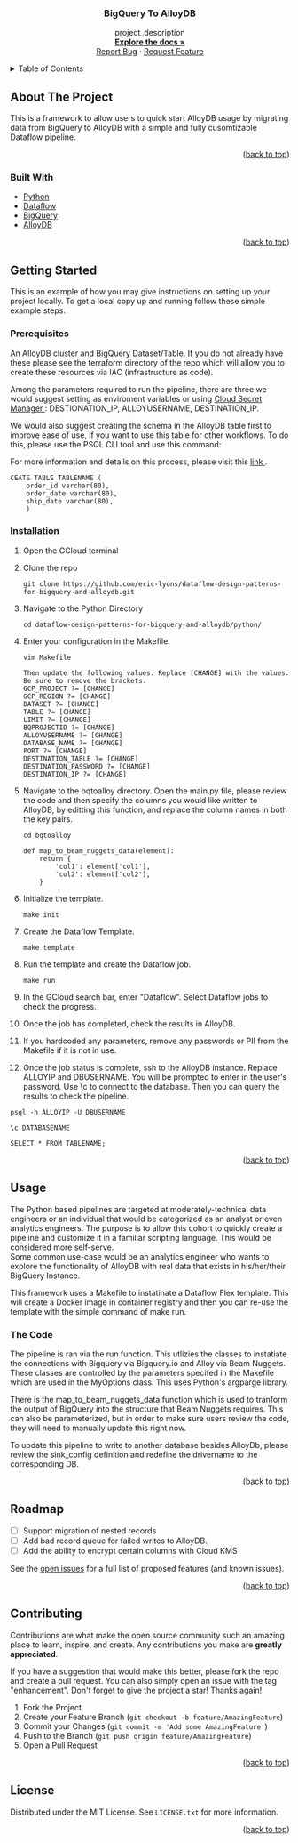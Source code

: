 <!-- Improved compatibility of back to top link: See: https://github.com/othneildrew/Best-README-Template/pull/73 -->
<a name="readme-top"></a>




<!-- PROJECT SHIELDS -->
<!--
*** I'm using markdown "reference style" links for readability.
*** Reference links are enclosed in brackets [ ] instead of parentheses ( ).
*** See the bottom of this document for the declaration of the reference variables
*** for contributors-url, forks-url, etc. This is an optional, concise syntax you may use.
*** https://www.markdownguide.org/basic-syntax/#reference-style-links
-->

<!-- PROJECT LOGO -->


<h3 align="center">BigQuery To AlloyDB</h3>

  <p align="center">
    project_description
    <br />
    <a href="https://github.com/eric-lyons/dataflow-design-patterns-for-bigquery-and-alloydb"><strong>Explore the docs »</strong></a>
    <br />
    <a href="https://github.com/eric-lyons/dataflow-design-patterns-for-bigquery-and-alloydb/issues">Report Bug</a>
    ·
    <a href="https://github.com/eric-lyons/dataflow-design-patterns-for-bigquery-and-alloydb/issues">Request Feature</a>
  </p>
</div>



<!-- TABLE OF CONTENTS -->
<details>
  <summary>Table of Contents</summary>
  <ol>
    <li>
      <a href="#about-the-project">About The Project</a>
      <ul>
        <li><a href="#built-with">Built With</a></li>
      </ul>
    </li>
    <li>
      <a href="#getting-started">Getting Started</a>
      <ul>
        <li><a href="#prerequisites">Prerequisites</a></li>
        <li><a href="#installation">Installation</a></li>
      </ul>
    </li>
    <li><a href="#usage">Usage</a></li>
    <li><a href="#roadmap">Roadmap</a></li>
    <li><a href="#contributing">Contributing</a></li>
    <li><a href="#license">License</a></li>
    <li><a href="#acknowledgments">Acknowledgments</a></li>
  </ol>
</details>



<!-- ABOUT THE PROJECT -->
## About The Project

This is a framework to allow users to quick start AlloyDB usage by migrating data from BigQuery to AlloyDB with a simple and fully cusomtizable Dataflow pipeline.

<p align="right">(<a href="#readme-top">back to top</a>)</p>



### Built With

* <a href="https://www.python.org/"> Python </a> <br>
* <a href="https://cloud.google.com/dataflow"> Dataflow</a> <br>
* <a href="https://cloud.google.com/bigquery"> BigQuery</a> <br>
* <a href="https://cloud.google.com/alloydb/docs/overview"> AlloyDB</a> <br>

<p align="right">(<a href="#readme-top">back to top</a>)</p>



<!-- GETTING STARTED -->
## Getting Started

This is an example of how you may give instructions on setting up your project locally.
To get a local copy up and running follow these simple example steps.

### Prerequisites
An AlloyDB cluster and BigQuery Dataset/Table. If you do not already have these please see the terraform directory of the repo which will allow you to create these resources via IAC (infrastructure as code).

Among the parameters required to run the pipeline, there are three we would suggest setting as enviroment variables or using <a href="https://cloud.google.com/secret-manager"> Cloud Secret Manager </a> : DESTIONATION_IP, ALLOYUSERNAME, DESTINATION_IP.

We would also suggest creating the schema in the AlloyDB table first to improve ease of use, if you want to use this table for other workflows. To do this, please use the PSQL CLI tool and use this command:

For more information and details on this process, please visit this <a href="https://www.postgresql.org/docs/current/tutorial-table.html#:~:text=You%20can%20create%20a%20new,psql%20with%20the%20line%20breaks.">link </a>.

```
CEATE TABLE TABLENAME (
    order_id varchar(80),
    order_date varchar(80),
    ship_date varchar(80),
    )
```

### Installation

1. Open the GCloud terminal
2. Clone the repo

   ```
   git clone https://github.com/eric-lyons/dataflow-design-patterns-for-bigquery-and-alloydb.git
   ```

3. Navigate to the Python Directory

   ```
   cd dataflow-design-patterns-for-bigquery-and-alloydb/python/
   ```

4. Enter your configuration in the Makefile.

   ```
   vim Makefile

   Then update the following values. Replace [CHANGE] with the values. Be sure to remove the brackets.
   GCP_PROJECT ?= [CHANGE]
   GCP_REGION ?= [CHANGE]
   DATASET ?= [CHANGE]
   TABLE ?= [CHANGE]
   LIMIT ?= [CHANGE]
   BQPROJECTID ?= [CHANGE]
   ALLOYUSERNAME ?= [CHANGE]
   DATABASE_NAME ?= [CHANGE]
   PORT ?= [CHANGE]
   DESTINATION_TABLE ?= [CHANGE]
   DESTINATION_PASSWORD ?= [CHANGE]
   DESTINATION_IP ?= [CHANGE]
   ```

5. Navigate to the bqtoalloy directory. Open the main.py file, please review the code and then specify the columns you would like written to AlloyDB, by editting this function, and replace the column names in both the key pairs.

    ```
    cd bqtoalloy

    def map_to_beam_nuggets_data(element):
        return {
            'col1': element['col1'],
            'col2': element['col2'],
        }
    ```



6. Initialize the template.

    ```
    make init
    ```

7. Create the Dataflow Template.

    ```
    make template
    ```

8. Run the template and create the Dataflow job.

    ```
    make run
    ```

9. In the GCloud search bar, enter "Dataflow". Select Dataflow jobs to check the progress.

10. Once the job has completed, check the results in AlloyDB.

11. If you hardcoded any parameters, remove any passwords or PII from the Makefile if it is not in use.

12. Once the job status is complete, ssh to the AlloyDB instance. Replace ALLOYIP and DBUSERNAME. You will be prompted to enter in the user's password.  Use \c to connect to the database. Then you can query the results to check the pipeline.

```
psql -h ALLOYIP -U DBUSERNAME

\c DATABASENAME

SELECT * FROM TABLENAME;
```

<p align="right">(<a href="#readme-top">back to top</a>)</p>



<!-- USAGE EXAMPLES -->
## Usage

The Python based pipelines are targeted at moderately-technical data engineers or an individual that would be categorized as an analyst or even analytics engineers. The purpose is to allow this cohort to quickly create a pipeline and customize it in a familiar scripting language. This would be considered more self-serve.
<br>
Some common use-case would be an analytics engineer who wants to explore the functionality of AlloyDB with real data that exists in his/her/their BigQuery Instance.

This framework uses a Makefile to instatinate a Dataflow Flex template. This will create a Docker image in container registry and then you can re-use the template with the simple command of make run.

### The Code

The pipeline is ran via the run function. This utlizies the classes to instatiate the connections with Bigquery via Bigquery.io and Alloy via Beam Nuggets. These classes are controlled by the parameters specifed in the Makefile which are used in the MyOptions class. This uses Python's argparge library.

There is the map_to_beam_nuggets_data function which is used to tranform the output of BigQuery into the structure that Beam Nuggets requires. This can also be parameterized, but in order to make sure users review the code, they will need to manually update this right now.

To update this pipeline to write to another database besides AlloyDb, please review the sink_config definition and redefine the drivername to the corresponding DB.


<p align="right">(<a href="#readme-top">back to top</a>)</p>



<!-- ROADMAP -->
## Roadmap


- [ ] Support migration of nested records
- [ ] Add bad record queue for failed writes to AlloyDB.
- [ ] Add the ability to encrypt certain columns with Cloud KMS

See the [open issues](https://github.com/eric-lyons/dataflow-design-patterns-for-bigquery-and-alloydb/issues) for a full list of proposed features (and known issues).

<p align="right">(<a href="#readme-top">back to top</a>)</p>



<!-- CONTRIBUTING -->
## Contributing

Contributions are what make the open source community such an amazing place to learn, inspire, and create. Any contributions you make are **greatly appreciated**.

If you have a suggestion that would make this better, please fork the repo and create a pull request. You can also simply open an issue with the tag "enhancement".
Don't forget to give the project a star! Thanks again!

1. Fork the Project
2. Create your Feature Branch (`git checkout -b feature/AmazingFeature`)
3. Commit your Changes (`git commit -m 'Add some AmazingFeature'`)
4. Push to the Branch (`git push origin feature/AmazingFeature`)
5. Open a Pull Request

<p align="right">(<a href="#readme-top">back to top</a>)</p>



<!-- LICENSE -->
## License

Distributed under the MIT License. See `LICENSE.txt` for more information.

<p align="right">(<a href="#readme-top">back to top</a>)</p>
